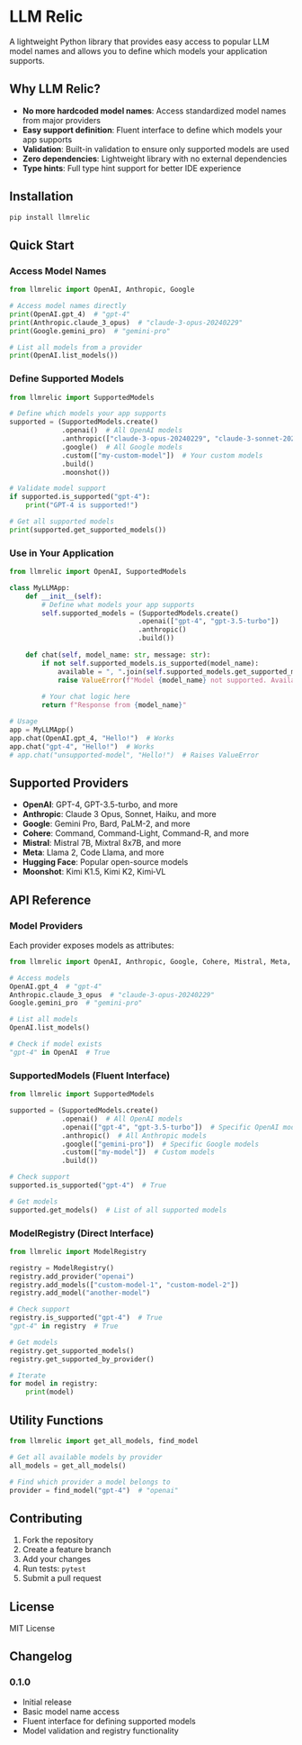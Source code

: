 # LLM Relic

A lightweight Python library that provides easy access to popular LLM model names and allows you to define which models your application supports.

## Why LLM Relic?

- **No more hardcoded model names**: Access standardized model names from major providers
- **Easy support definition**: Fluent interface to define which models your app supports
- **Validation**: Built-in validation to ensure only supported models are used
- **Zero dependencies**: Lightweight library with no external dependencies
- **Type hints**: Full type hint support for better IDE experience

## Installation

```bash
pip install llmrelic
```

## Quick Start

### Access Model Names

```python
from llmrelic import OpenAI, Anthropic, Google

# Access model names directly
print(OpenAI.gpt_4)  # "gpt-4"
print(Anthropic.claude_3_opus)  # "claude-3-opus-20240229"
print(Google.gemini_pro)  # "gemini-pro"

# List all models from a provider
print(OpenAI.list_models())
```

### Define Supported Models

```python
from llmrelic import SupportedModels

# Define which models your app supports
supported = (SupportedModels.create()
             .openai()  # All OpenAI models
             .anthropic(["claude-3-opus-20240229", "claude-3-sonnet-20240229"])  # Specific models
             .google()  # All Google models
             .custom(["my-custom-model"])  # Your custom models
             .build()
             .moonshot())

# Validate model support
if supported.is_supported("gpt-4"):
    print("GPT-4 is supported!")

# Get all supported models
print(supported.get_supported_models())
```

### Use in Your Application

```python
from llmrelic import OpenAI, SupportedModels

class MyLLMApp:
    def __init__(self):
        # Define what models your app supports
        self.supported_models = (SupportedModels.create()
                                .openai(["gpt-4", "gpt-3.5-turbo"])
                                .anthropic()
                                .build())
    
    def chat(self, model_name: str, message: str):
        if not self.supported_models.is_supported(model_name):
            available = ", ".join(self.supported_models.get_supported_models())
            raise ValueError(f"Model {model_name} not supported. Available: {available}")
        
        # Your chat logic here
        return f"Response from {model_name}"

# Usage
app = MyLLMApp()
app.chat(OpenAI.gpt_4, "Hello!")  # Works
app.chat("gpt-4", "Hello!")  # Works
# app.chat("unsupported-model", "Hello!")  # Raises ValueError
```

## Supported Providers

- **OpenAI**: GPT-4, GPT-3.5-turbo, and more
- **Anthropic**: Claude 3 Opus, Sonnet, Haiku, and more
- **Google**: Gemini Pro, Bard, PaLM-2, and more
- **Cohere**: Command, Command-Light, Command-R, and more
- **Mistral**: Mistral 7B, Mixtral 8x7B, and more
- **Meta**: Llama 2, Code Llama, and more
- **Hugging Face**: Popular open-source models
- **Moonshot**: Kimi K1.5, Kimi K2, Kimi‑VL

## API Reference

### Model Providers

Each provider exposes models as attributes:

```python
from llmrelic import OpenAI, Anthropic, Google, Cohere, Mistral, Meta, Huggingface

# Access models
OpenAI.gpt_4  # "gpt-4"
Anthropic.claude_3_opus  # "claude-3-opus-20240229"
Google.gemini_pro  # "gemini-pro"

# List all models
OpenAI.list_models()

# Check if model exists
"gpt-4" in OpenAI  # True
```

### SupportedModels (Fluent Interface)

```python
from llmrelic import SupportedModels

supported = (SupportedModels.create()
             .openai()  # All OpenAI models
             .openai(["gpt-4", "gpt-3.5-turbo"])  # Specific OpenAI models
             .anthropic()  # All Anthropic models
             .google(["gemini-pro"])  # Specific Google models
             .custom(["my-model"])  # Custom models
             .build())

# Check support
supported.is_supported("gpt-4")  # True

# Get models
supported.get_models()  # List of all supported models
```

### ModelRegistry (Direct Interface)

```python
from llmrelic import ModelRegistry

registry = ModelRegistry()
registry.add_provider("openai")
registry.add_models(["custom-model-1", "custom-model-2"])
registry.add_model("another-model")

# Check support
registry.is_supported("gpt-4")  # True
"gpt-4" in registry  # True

# Get models
registry.get_supported_models()
registry.get_supported_by_provider()

# Iterate
for model in registry:
    print(model)
```

## Utility Functions

```python
from llmrelic import get_all_models, find_model

# Get all available models by provider
all_models = get_all_models()

# Find which provider a model belongs to
provider = find_model("gpt-4")  # "openai"
```

## Contributing

1. Fork the repository
2. Create a feature branch
3. Add your changes
4. Run tests: `pytest`
5. Submit a pull request

## License

MIT License

## Changelog

### 0.1.0

- Initial release
- Basic model name access
- Fluent interface for defining supported models
- Model validation and registry functionality
